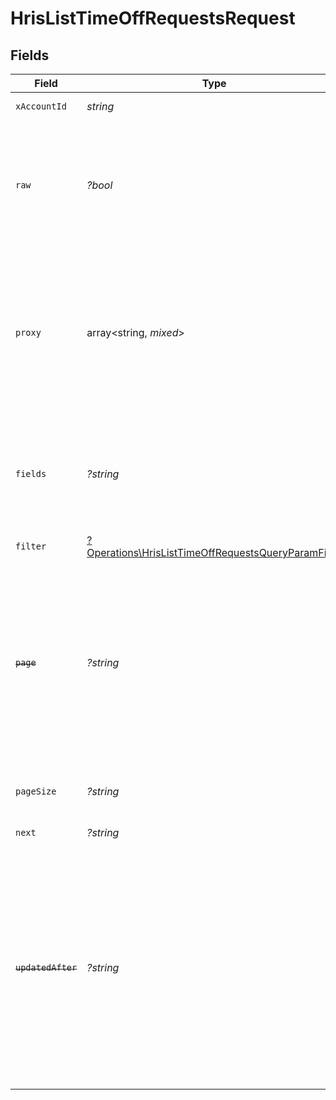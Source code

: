 # HrisListTimeOffRequestsRequest


## Fields

| Field                                                                                                                                                                                                                     | Type                                                                                                                                                                                                                      | Required                                                                                                                                                                                                                  | Description                                                                                                                                                                                                               | Example                                                                                                                                                                                                                   |
| ------------------------------------------------------------------------------------------------------------------------------------------------------------------------------------------------------------------------- | ------------------------------------------------------------------------------------------------------------------------------------------------------------------------------------------------------------------------- | ------------------------------------------------------------------------------------------------------------------------------------------------------------------------------------------------------------------------- | ------------------------------------------------------------------------------------------------------------------------------------------------------------------------------------------------------------------------- | ------------------------------------------------------------------------------------------------------------------------------------------------------------------------------------------------------------------------- |
| `xAccountId`                                                                                                                                                                                                              | *string*                                                                                                                                                                                                                  | :heavy_check_mark:                                                                                                                                                                                                        | The account identifier                                                                                                                                                                                                    |                                                                                                                                                                                                                           |
| `raw`                                                                                                                                                                                                                     | *?bool*                                                                                                                                                                                                                   | :heavy_minus_sign:                                                                                                                                                                                                        | Indicates that the raw request result should be returned in addition to the mapped result (default value is false)                                                                                                        |                                                                                                                                                                                                                           |
| `proxy`                                                                                                                                                                                                                   | array<string, *mixed*>                                                                                                                                                                                                    | :heavy_minus_sign:                                                                                                                                                                                                        | Query parameters that can be used to pass through parameters to the underlying provider request by surrounding them with 'proxy' key                                                                                      |                                                                                                                                                                                                                           |
| `fields`                                                                                                                                                                                                                  | *?string*                                                                                                                                                                                                                 | :heavy_minus_sign:                                                                                                                                                                                                        | The comma separated list of fields that will be returned in the response (if empty, all fields are returned)                                                                                                              | id,remote_id,employee_id,remote_employee_id,approver_id,remote_approver_id,status,type,start_date,end_date,start_half_day,end_half_day,duration,time_off_policy_id,remote_time_off_policy_id,reason,created_at,updated_at |
| `filter`                                                                                                                                                                                                                  | [?Operations\HrisListTimeOffRequestsQueryParamFilter](../../Models/Operations/HrisListTimeOffRequestsQueryParamFilter.md)                                                                                                 | :heavy_minus_sign:                                                                                                                                                                                                        | HRIS Time Off filters                                                                                                                                                                                                     |                                                                                                                                                                                                                           |
| ~~`page`~~                                                                                                                                                                                                                | *?string*                                                                                                                                                                                                                 | :heavy_minus_sign:                                                                                                                                                                                                        | : warning: ** DEPRECATED **: This will be removed in a future release, please migrate away from it as soon as possible.<br/><br/>The page number of the results to fetch                                                  |                                                                                                                                                                                                                           |
| `pageSize`                                                                                                                                                                                                                | *?string*                                                                                                                                                                                                                 | :heavy_minus_sign:                                                                                                                                                                                                        | The number of results per page (default value is 25)                                                                                                                                                                      |                                                                                                                                                                                                                           |
| `next`                                                                                                                                                                                                                    | *?string*                                                                                                                                                                                                                 | :heavy_minus_sign:                                                                                                                                                                                                        | The unified cursor                                                                                                                                                                                                        |                                                                                                                                                                                                                           |
| ~~`updatedAfter`~~                                                                                                                                                                                                        | *?string*                                                                                                                                                                                                                 | :heavy_minus_sign:                                                                                                                                                                                                        | : warning: ** DEPRECATED **: This will be removed in a future release, please migrate away from it as soon as possible.<br/><br/>Use a string with a date to only select results updated after that given date            | 2020-01-01T00:00:00.000Z                                                                                                                                                                                                  |